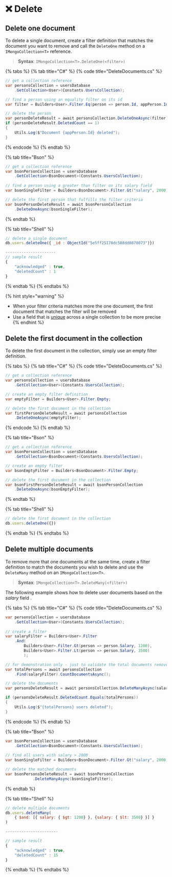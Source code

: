 # ❌ Delete

## Delete one document

To delete a single document, create a filter definition that matches the document you want to remove and call the `DeleteOne` method on a `IMongoCollection<T>` reference.

> **Syntax**: `IMongoCollection<T>.DeleteOne(<filter>)`

{% tabs %}
{% tab title="C\#" %}
{% code title="DeleteDocuments.cs" %}
```csharp
// get a collection reference
var personsCollection = usersDatabase
    .GetCollection<User>(Constants.UsersCollection);

// find a person using an equality filter on its id
var filter = Builders<User>.Filter.Eq(person => person.Id, appPerson.Id);

// delete the person
var personDeleteResult = await personsCollection.DeleteOneAsync(filter);
if (personDeleteResult.DeletedCount == 1)
{
    Utils.Log($"Document {appPerson.Id} deleted");
}
```
{% endcode %}
{% endtab %}

{% tab title="Bson" %}
```csharp
// get a collection reference
var bsonPersonCollection = usersDatabase
    .GetCollection<BsonDocument>(Constants.UsersCollection);
    
// find a person using a greater than filter on its salary field
var bsonSingleFilter = Builders<BsonDocument>.Filter.Gt("salary", 2000);

// delete the first person that fulfills the filter criteria
var bsonPersonDeleteResult = await bsonPersonCollection
    .DeleteOneAsync(bsonSingleFilter);
```
{% endtab %}

{% tab title="Shell" %}
```javascript
// delete a single document
db.users.deleteOne({ _id : ObjectId("5e5ff25170dc588dd0870073")})

----------------------
// sample result
{
	"acknowledged" : true,
	"deletedCount" : 1
}
```
{% endtab %}
{% endtabs %}

{% hint style="warning" %}
*  When your filter criteria matches more the one document, the first document that matches the filter will be removed
*  Use a field that is [unique](https://docs.mongodb.com/manual/reference/glossary/#term-unique-index) across a single collection to be more precise
{% endhint %}

## Delete the first document in the collection

To delete the first document in the collection, simply use an empty filter definition.

{% tabs %}
{% tab title="C\#" %}
{% code title="DeleteDocuments.cs" %}
```csharp
// get a collection reference
var personsCollection = usersDatabase
    .GetCollection<User>(Constants.UsersCollection);

// create an empty filter definition
var emptyFilter = Builders<User>.Filter.Empty;

// delete the first document in the collection
var firstPersonDeleteResult = await personsCollection
    .DeleteOneAsync(emptyFilter);
```
{% endcode %}
{% endtab %}

{% tab title="Bson" %}
```csharp
// get a collection reference
var bsonPersonCollection = usersDatabase
    .GetCollection<BsonDocument>(Constants.UsersCollection);

// create an empty filter
var bsonEmptyFilter = Builders<BsonDocument>.Filter.Empty;

// delete the first document in the collection
var bsonFirstPersonDeleteResult = await bsonPersonCollection
    .DeleteOneAsync(bsonEmptyFilter);
```
{% endtab %}

{% tab title="Shell" %}
```javascript
// delete the first document in the collection
db.users.deleteOne({})
```
{% endtab %}
{% endtabs %}

## Delete multiple documents

To remove more that one documents at the same time, create a filter definition to match the documents you wish to delete and use the `DeleteMany` method on an `IMongoCollection<T>`. 

> **Syntax**: `IMongoCollection<T>.DeleteMany(<filter>)`

The following example shows how to delete user documents based on the _salary_ field .

{% tabs %}
{% tab title="C\#" %}
{% code title="DeleteDocuments.cs" %}
```csharp
var personsCollection = usersDatabase
    .GetCollection<User>(Constants.UsersCollection);
    
// create a filter
var salaryFilter = Builders<User>.Filter
    .And(
        Builders<User>.Filter.Gt(person => person.Salary, 1200),
        Builders<User>.Filter.Lt(person => person.Salary, 3500)
        );

// for demonstration only - just to validate the total documents removed
var totalPersons = await personsCollection
    .Find(salaryFilter).CountDocumentsAsync();

// delete the documents
var personsDeleteResult = await personsCollection.DeleteManyAsync(salaryFilter);

if (personsDeleteResult.DeletedCount.Equals(totalPersons))
{
    Utils.Log($"{totalPersons} users deleted");
}
```
{% endcode %}
{% endtab %}

{% tab title="Bson" %}
```csharp
var bsonPersonCollection = usersDatabase
    .GetCollection<BsonDocument>(Constants.UsersCollection);
    
// find all users with salary > 2000
var bsonSingleFilter = Builders<BsonDocument>.Filter.Gt("salary", 2000);

// delete the matched documents
var bsonPersonsDeleteResult = await bsonPersonCollection
            .DeleteManyAsync(bsonSingleFilter);
```
{% endtab %}

{% tab title="Shell" %}
```javascript
// delete multiple documents
db.users.deleteMany(
    { $and: [{ salary: { $gt: 1200} }, {salary: { $lt: 3500} }] }
)

-----------------------

// sample result
{
	"acknowledged" : true,
	"deletedCount" : 15
}
```
{% endtab %}
{% endtabs %}

